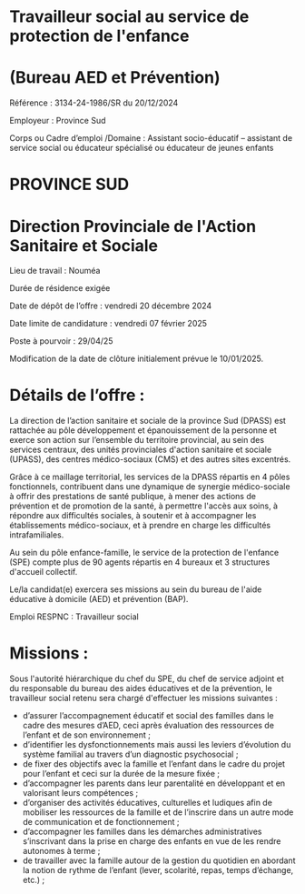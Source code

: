 # Travailleur social au service de protection de l'enfance

# (Bureau AED et Prévention)

Référence : 3134-24-1986/SR du 20/12/2024

Employeur : Province Sud

Corps ou Cadre d’emploi /Domaine : Assistant socio-éducatif – assistant de service social ou éducateur spécialisé ou éducateur de jeunes enfants

# PROVINCE SUD

# Direction Provinciale de l'Action Sanitaire et Sociale

Lieu de travail : Nouméa

Durée de résidence exigée

Date de dépôt de l’offre : vendredi 20 décembre 2024

Date limite de candidature : vendredi 07 février 2025

Poste à pourvoir : 29/04/25

Modification de la date de clôture initialement prévue le 10/01/2025.

# Détails de l’offre :

La direction de l’action sanitaire et sociale de la province Sud (DPASS) est rattachée au pôle développement et épanouissement de la personne et exerce son action sur l’ensemble du territoire provincial, au sein des services centraux, des unités provinciales d'action sanitaire et sociale (UPASS), des centres médico-sociaux (CMS) et des autres sites excentrés.

Grâce à ce maillage territorial, les services de la DPASS répartis en 4 pôles fonctionnels, contribuent dans une dynamique de synergie médico-sociale à offrir des prestations de santé publique, à mener des actions de prévention et de promotion de la santé, à permettre l'accès aux soins, à répondre aux difficultés sociales, à soutenir et à accompagner les établissements médico-sociaux, et à prendre en charge les difficultés intrafamiliales.

Au sein du pôle enfance-famille, le service de la protection de l'enfance (SPE) compte plus de 90 agents répartis en 4 bureaux et 3 structures d'accueil collectif.

Le/la candidat(e) exercera ses missions au sein du bureau de l'aide éducative à domicile (AED) et prévention (BAP).

Emploi RESPNC : Travailleur social

# Missions :

Sous l'autorité hiérarchique du chef du SPE, du chef de service adjoint et du responsable du bureau des aides éducatives et de la prévention, le travailleur social retenu sera chargé d'effectuer les missions suivantes :

- d’assurer l’accompagnement éducatif et social des familles dans le cadre des mesures d’AED, ceci après évaluation des ressources de l’enfant et de son environnement ;
- d’identifier les dysfonctionnements mais aussi les leviers d’évolution du système familial au travers d’un diagnostic psychosocial ;
- de fixer des objectifs avec la famille et l’enfant dans le cadre du projet pour l’enfant et ceci sur la durée de la mesure fixée ;
- d’accompagner les parents dans leur parentalité en développant et en valorisant leurs compétences ;
- d’organiser des activités éducatives, culturelles et ludiques afin de mobiliser les ressources de la famille et de l’inscrire dans un autre mode de communication et de fonctionnement ;
- d’accompagner les familles dans les démarches administratives s’inscrivant dans la prise en charge des enfants en vue de les rendre autonomes à terme ;
- de travailler avec la famille autour de la gestion du quotidien en abordant la notion de rythme de l’enfant (lever, scolarité, repas, temps d’échange, etc.) ;